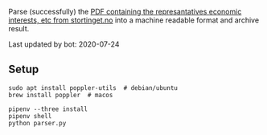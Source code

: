 Parse (successfully) the [PDF containing the represantatives economic interests, etc from stortinget.no](https://www.stortinget.no/no/Stortinget-og-demokratiet/Representantene/Okonomiske-interesser/) into a machine readable format and archive result.

Last updated by bot: 2020-07-24

## Setup
    sudo apt install poppler-utils  # debian/ubuntu
    brew install poppler  # macos

    pipenv --three install
    pipenv shell
    python parser.py
